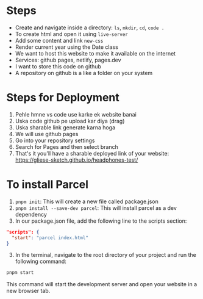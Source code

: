 # Steps

- Create and navigate inside a directory: `ls`, `mkdir`, `cd`, `code .`
- To create html and open it using `live-server`
- Add some content and link `new-css`
- Render current year using the Date class
- We want to host this website to make it available on the internet
- Services: github pages, netlify, pages.dev
- I want to store this code on github
- A repository on github is a like a folder on your system

# Steps for Deployment

1. Pehle hmne vs code use karke ek website banai
2. Uska code github pe upload kar diya (drag)
3. Uska sharable link generate karna hoga
4. We will use github pages
5. Go into your repository settings
6. Search for Pages and then select branch
7. That's it you'll have a sharable deployed link of your website: https://gliese-sketch.github.io/headphones-test/

# To install Parcel

1. `pnpm init`: This will create a new file called package.json
1. `pnpm install --save-dev parcel`: This will install parcel as a dev dependency
1. In our package.json file, add the following line to the scripts section:

```json
"scripts": {
  "start": "parcel index.html"
}
```

3. In the terminal, navigate to the root directory of your project and run the following command:

```bash
pnpm start
```

This command will start the development server and open your website in a new browser tab.
